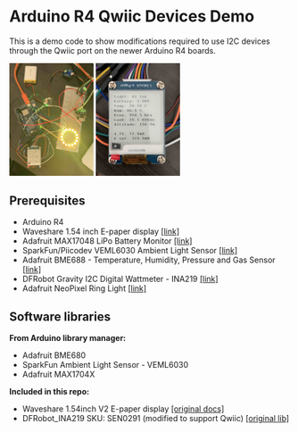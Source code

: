 # Arduino R4 Qwiic Devices Demo

This is a demo code to show modifications required to use I2C devices through the Qwiic port on the newer Arduino R4 boards.

<span>
    <img src="images/overview.jpg" alt="Circuit overview" width="30%" />
    <img src="images/display-readings.jpeg" alt="Readings displayed on the e-paper display" width="30%" />
</span>


## Prerequisites
- Arduino R4
- Waveshare 1.54 inch E-paper display [[link]](https://www.waveshare.com/1.54inch-e-paper-module.htm)
- Adafruit MAX17048 LiPo Battery Monitor [[link]](https://www.adafruit.com/product/5580)
- SparkFun/Piicodev VEML6030 Ambient Light Sensor [[link]](https://www.sparkfun.com/products/15436)
- Adafruit BME688 - Temperature, Humidity, Pressure and Gas Sensor [[link]](https://www.adafruit.com/product/5046)
- DFRobot Gravity I2C Digital Wattmeter - INA219 [[link]](https://www.dfrobot.com/product-1827.html)
- Adafruit NeoPixel Ring Light [[link]](https://www.adafruit.com/product/1463)

## Software libraries

**From Arduino library manager:**

- Adafruit BME680
- SparkFun Ambient Light Sensor - VEML6030
- Adafruit MAX1704X

**Included in this repo:**

- Waveshare 1.54inch V2 E-paper display [[original docs]](https://www.waveshare.com/wiki/1.54inch_e-Paper_Module_Manual#Working_With_Arduino)
- DFRobot_INA219 SKU: SEN0291 (modified to support Qwiic) [[original lib]](https://github.com/DFRobot/DFRobot_INA219)
